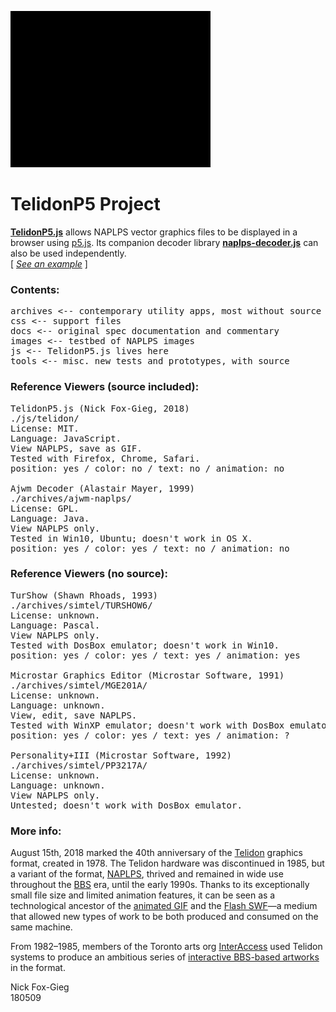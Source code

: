 ![TelidonP5](/tools/rosetta_stone/cover/screenshots/shark.gif)
# TelidonP5 Project
<p>
	<b><a href="https://github.com/n1ckfg/Telidon/blob/master/js/telidon/TelidonP5.js">TelidonP5.js</a></b> allows NAPLPS vector graphics files to be displayed in a browser using <a href="https://p5js.org/">p5.js</a>. Its companion decoder library <b><a href="https://github.com/n1ckfg/Telidon/blob/master/js/telidon/naplps-decoder.js">naplps-decoder.js</a></b> can also be used independently.<br/>
	[ <a href="https://n1ckfg.github.io/Telidon/"><i>See an example</i></a> ]
</p>

### Contents:
<pre>
archives <-- contemporary utility apps, most without source
css <-- support files
docs <-- original spec documentation and commentary
images <-- testbed of NAPLPS images
js <-- TelidonP5.js lives here
tools <-- misc. new tests and prototypes, with source
</pre>

### Reference Viewers (source included):
<pre>
TelidonP5.js (Nick Fox-Gieg, 2018)
./js/telidon/
License: MIT.
Language: JavaScript.
View NAPLPS, save as GIF.
Tested with Firefox, Chrome, Safari.
position: yes / color: no / text: no / animation: no

Ajwm Decoder (Alastair Mayer, 1999)
./archives/ajwm-naplps/
License: GPL.
Language: Java.
View NAPLPS only.
Tested in Win10, Ubuntu; doesn't work in OS X.
position: yes / color: yes / text: no / animation: no
</pre>

### Reference Viewers (no source):
<pre>
TurShow (Shawn Rhoads, 1993)
./archives/simtel/TURSHOW6/
License: unknown.
Language: Pascal.
View NAPLPS only.
Tested with DosBox emulator; doesn't work in Win10.
position: yes / color: yes / text: yes / animation: yes

Microstar Graphics Editor (Microstar Software, 1991)
./archives/simtel/MGE201A/
License: unknown.
Language: unknown.
View, edit, save NAPLPS.
Tested with WinXP emulator; doesn't work with DosBox emulator.
position: yes / color: yes / text: yes / animation: ?

Personality+III (Microstar Software, 1992)
./archives/simtel/PP3217A/
License: unknown.
Language: unknown.
View NAPLPS only.
Untested; doesn't work with DosBox emulator.
</pre>

### More info:
<p>
	August 15th, 2018 marked the 40th anniversary of the <a href="https://en.wikipedia.org/wiki/Telidon">Telidon</a> graphics format, created in 1978. The Telidon hardware was discontinued in 1985, but a variant of the format, <a href="https://en.wikipedia.org/wiki/NAPLPS">NAPLPS</a>, thrived and remained in wide use throughout the <a href="https://en.wikipedia.org/wiki/Bulletin_board_system">BBS</a> era, until the early 1990s. Thanks to its exceptionally small file size and limited animation features, it can be seen as a technological ancestor of the <a href="https://en.wikipedia.org/wiki/GIF#Animated_GIF">animated GIF</a> and the <a href="https://en.wikipedia.org/wiki/SWF">Flash SWF</a>&mdash;a medium that allowed new types of work to be both produced and consumed on the same machine.
</p>
<p>
	From 1982&ndash;1985, members of the Toronto arts org <a href="http://interaccess.org/">InterAccess</a> used Telidon systems to produce an ambitious series of <a href="https://motherboard.vice.com/en_us/article/ezveak/the-original-net-artists">interactive BBS-based artworks</a> in the format.
</p>		
<p>
	Nick Fox-Gieg<br/>
	180509
</p>
